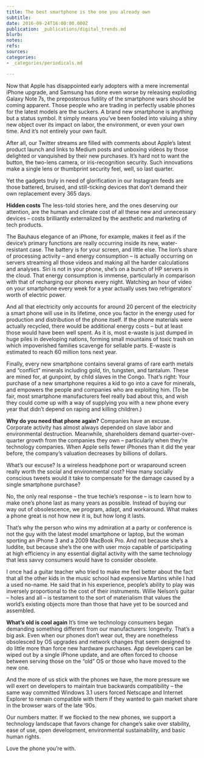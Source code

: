 ```yaml
---
title: The best smartphone is the one you already own
subtitle: 
date: 2016-09-24T16:00:00.000Z
publication: _publications/digital_trends.md
blurb: 
notes: 
refs: 
sources: 
categories:
- _categories/periodicals.md

---
```

Now that Apple has disappointed early adopters with a mere incremental iPhone upgrade, and Samsung has done even worse by releasing exploding Galaxy Note 7s, the preposterous futility of the smartphone wars should be coming apparent. Those people who are trading in perfectly usable phones for the latest models are the suckers.
A brand new smartphone is anything but a status symbol.  It simply means you’ve been fooled into valuing a shiny new object over its impact on labor, the environment, or even your own time. And it’s not entirely your own fault.

After all, our Twitter streams are filled with comments about Apple’s latest product launch and links to Medium posts and unboxing videos by those delighted or vanquished by their new purchases. It’s hard not to want the button, the two-lens camera, or iris-recognition security. Such innovations make a single lens or thumbprint security feel, well, so last quarter.

Yet the gadgets truly in need of glorification in our Instagram feeds are those battered, bruised, and still-ticking devices that don’t demand their own replacement every 365 days.

**Hidden costs**
The less-told stories here, and the ones deserving our attention, are the human and climate cost of all these new and unnecessary devices – costs brilliantly externalized by the aesthetic and marketing of tech products.

The Bauhaus elegance of an iPhone, for example, makes it feel as if the device’s primary functions are really occurring inside its new, water-resistant case. The battery is for your screen, and little else. The lion’s share of processing activity – and energy consumption – is actually occurring on servers streaming all those videos and making all the harder calculations and analyses. Siri is not in your phone, she’s on a bunch of HP servers in the cloud. That energy consumption is immense, particularly in comparison with that of recharging our phones every night. Watching an hour of video on your smartphone every week for a year actually uses two refrigerators’ worth of electric power.

And all that electricity only accounts for around 20 percent of the electricity a smart phone will use in its lifetime, once you factor in the energy used for production and distribution of the phone itself. If the phone materials were actually recycled, there would be additional energy costs – but at least those would have been well spent. As it is, most e-waste is just dumped in huge piles in developing nations, forming small mountains of toxic trash on which impoverished families scavenge for sellable parts. E-waste is estimated to reach 60 million tons next year.

Finally, every new smartphone contains several grams of rare earth metals and “conflict” minerals including gold, tin, tungsten, and tantalum. These are mined for, at gunpoint, by child slaves in the Congo. That’s right: Your purchase of a new smartphone requires a kid to go into a cave for minerals, and empowers the people and companies who are exploiting him. (To be fair, most smartphone manufacturers feel really bad about this, and wish they could come up with a way of supplying you with a new phone every year that didn’t depend on raping and killing children.)

**Why do you need that phone again?**
Companies have an excuse. Corporate activity has almost always depended on slave labor and environmental destruction. Meanwhile, shareholders demand quarter-over-quarter growth from the companies they own – particularly when they’re technology companies. When Apple sells fewer iPhones than it did the year before, the company’s valuation decreases by billions of dollars.

What’s our excuse? Is a wireless headphone port or wraparound screen really worth the social and environmental cost? How many socially conscious tweets would it take to compensate for the damage caused by a single smartphone purchase?

No, the only real response – the true techie’s response – is to learn how to make one’s phone last as many years as possible. Instead of buying our way out of obsolescence, we program, adapt, and workaround. What makes a phone great is not how new it is, but how long it lasts.

That’s why the person who wins my admiration at a party or conference is not the guy with the latest model smartphone or laptop, but the woman sporting an iPhone 3 and a 2009 MacBook Pro. And not because she’s a luddite, but because she’s the one with user mojo capable of participating at high efficiency in any essential digital activity with the same technology that less savvy consumers would have to consider obsolete.

I once had a guitar teacher who tried to make me feel better about the fact that all the other kids in the music school had expensive Martins while I had a used no-name. He said that in his experience, people’s ability to play was inversely proportional to the cost of their instruments. Willie Nelson’s guitar – holes and all – is testament to the sort of materialism that values the world’s existing objects more than those that have yet to be sourced and assembled.

**What’s old is cool again**
It’s time we technology consumers began demanding something different from our manufacturers: longevity. That’s a big ask. Even when our phones don’t wear out, they are nonetheless obsolesced by OS upgrades and network changes that seem designed to do little more than force new hardware purchases. App developers can be wiped out by a single iPhone update, and are often forced to choose between serving those on the “old” OS or those who have moved to the new one.

And the more of us stick with the phones we have, the more pressure we will exert on developers to maintain true backwards compatibility – the same way committed Windows 3.1 users forced Netscape and Internet Explorer to remain compatible with them if they wanted to gain market share in the browser wars of the late ‘90s.

Our numbers matter. If we flocked to the new phones, we support a technology landscape that favors change for change’s sake over stability, ease of use, open development, environmental sustainability, and basic human rights.

Love the phone you’re with.